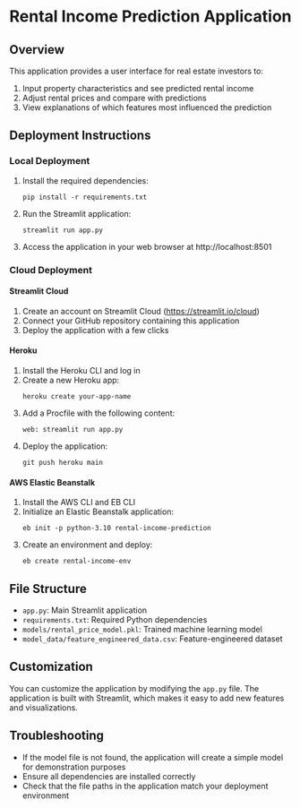 # Rental Income Prediction Application

## Overview
This application provides a user interface for real estate investors to:
1. Input property characteristics and see predicted rental income
2. Adjust rental prices and compare with predictions
3. View explanations of which features most influenced the prediction

## Deployment Instructions

### Local Deployment
1. Install the required dependencies:
   ```
   pip install -r requirements.txt
   ```

2. Run the Streamlit application:
   ```
   streamlit run app.py
   ```

3. Access the application in your web browser at http://localhost:8501

### Cloud Deployment

#### Streamlit Cloud
1. Create an account on Streamlit Cloud (https://streamlit.io/cloud)
2. Connect your GitHub repository containing this application
3. Deploy the application with a few clicks

#### Heroku
1. Install the Heroku CLI and log in
2. Create a new Heroku app:
   ```
   heroku create your-app-name
   ```
3. Add a Procfile with the following content:
   ```
   web: streamlit run app.py
   ```
4. Deploy the application:
   ```
   git push heroku main
   ```

#### AWS Elastic Beanstalk
1. Install the AWS CLI and EB CLI
2. Initialize an Elastic Beanstalk application:
   ```
   eb init -p python-3.10 rental-income-prediction
   ```
3. Create an environment and deploy:
   ```
   eb create rental-income-env
   ```

## File Structure
- `app.py`: Main Streamlit application
- `requirements.txt`: Required Python dependencies
- `models/rental_price_model.pkl`: Trained machine learning model
- `model_data/feature_engineered_data.csv`: Feature-engineered dataset

## Customization
You can customize the application by modifying the `app.py` file. The application is built with Streamlit, which makes it easy to add new features and visualizations.

## Troubleshooting
- If the model file is not found, the application will create a simple model for demonstration purposes
- Ensure all dependencies are installed correctly
- Check that the file paths in the application match your deployment environment
